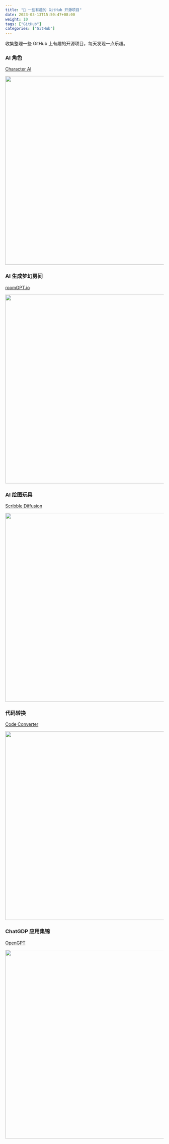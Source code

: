 ```yaml
---
title: "🧰 一些有趣的 GitHub 开源项目"
date: 2023-03-13T15:50:47+08:00
weight: 10
tags: ["GitHub"]
categories: ["GitHub"]
---
```


收集整理一些 GitHub 上有趣的开源项目，每天发现一点乐趣。    

<!--more-->

### AI 角色

[Character AI](https://beta.character.ai/)

<img src="https://oweqian.oss-cn-hangzhou.aliyuncs.com/github/img_03.png" alt="" width="600" />  

### AI 生成梦幻房间

[roomGPT.io](https://www.roomgpt.io/dream)

<img src="https://oweqian.oss-cn-hangzhou.aliyuncs.com/2023/img_31.png" alt="" width="600" />  

### AI 绘图玩具

[Scribble Diffusion](https://scribblediffusion.com)

<img src="https://oweqian.oss-cn-hangzhou.aliyuncs.com/2023/img_20.png" alt="" width="600" />  

### 代码转换  

[Code Converter](https://codeverter.vercel.app/)

<img src="https://oweqian.oss-cn-hangzhou.aliyuncs.com/github/img_02.png" alt="" width="600" />  

### ChatGDP 应用集锦

[OpenGPT](https://open-gpt.app/)

<img src="https://oweqian.oss-cn-hangzhou.aliyuncs.com/github/img_01.png" alt="" width="600" />  
